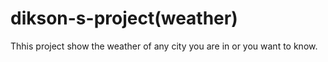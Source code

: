 # dikson-s-project(weather)
Thhis project show the weather of any city you are in or you want to know.

